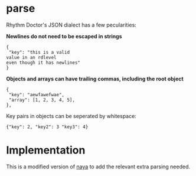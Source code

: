 # parse

Rhythm Doctor's JSON dialect has a few pecularities:

**Newlines do not need to be escaped in strings**

```
{
 "key": "this is a valid
value in an rdlevel
even though it has newlines"
}
```

**Objects and arrays can have trailing commas, including the root object**

```
{
 "key": "aewfawefwae",
 "array": [1, 2, 3, 4, 5],
},
```

Key pairs in objects can be seperated by whitespace:

```
{"key": 2, "key2": 3 "key3": 4}
```


# Implementation

This is a modified version of [naya](https://github.com/danielyule/naya) to add the relevant
extra parsing needed.  

